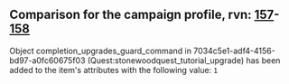 ## Comparison for the campaign profile, rvn: [157](https://github.com/PRO100KatYT/FortniteProfileRevisions/tree/main/profiles/campaign/157%20campaign.json)-[158](https://github.com/PRO100KatYT/FortniteProfileRevisions/tree/main/profiles/campaign/158%20campaign.json)

Object completion_upgrades_guard_command in 7034c5e1-adf4-4156-bd97-a0fc60675f03 (Quest:stonewoodquest_tutorial_upgrade) has been added to the item's attributes with the following value: `1`
<br><br>
